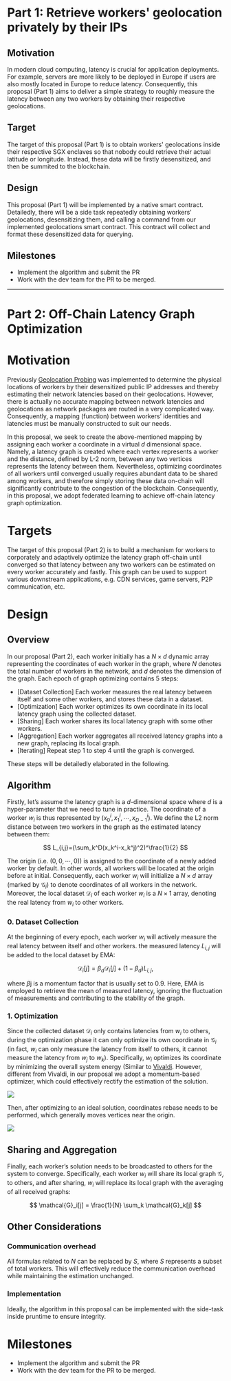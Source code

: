 # Part 1: Retrieve workers' geolocation privately by their IPs

## Motivation
In modern cloud computing, latency is crucial for application deployments. For example, servers are more likely to be deployed in Europe if users are also mostly located in Europe to reduce latency. Consequently, this proposal (Part 1) aims to deliver a simple strategy to roughly measure the latency between any two workers by obtaining their respective geolocations.

## Target

The target of this proposal (Part 1) is to obtain workers' geolocations inside their respective SGX enclaves so that nobody could retrieve their actual latitude or longitude. Instead, these data will be firstly desensitized, and then be summited to the blockchain. 

## Design

This proposal (Part 1) will be implemented by a native smart contract. Detailedly, there will be a side task repeatedly obtaining workers' geolocations, desensitizing them, and calling a command from our implemented geolocations smart contract. This contract will collect and format these desensitized data for querying.

## Milestones

- Implement the algorithm and submit the PR
- Work with the dev team for the PR to be merged.

---

# Part 2: Off-Chain Latency Graph Optimization

# Motivation

Previously [Geolocation Probing](https://github.com/Phala-Network/phala-blockchain/pull/445) was implemented to determine the physical locations of workers by their desensitized public IP addresses and thereby estimating their network latencies based on their geolocations. However, there is actually no accurate mapping between network latencies and geolocations as network packages are routed in a very complicated way. Consequently, a mapping (function) between workers’ identities and latencies must be manually constructed to suit our needs.

In this proposal, we seek to create the above-mentioned mapping by assigning each worker a coordinate in a virtual $d$ dimensional space. Namely, a latency graph is created where each vertex represents a worker and the distance, defined by L-2 norm, between any two vertices represents the latency between them. Nevertheless, optimizing coordinates of all workers until converged usually requires abundant data to be shared among workers, and therefore simply storing these data on-chain will significantly contribute to the congestion of the blockchain. Consequently, in this proposal, we adopt federated learning to achieve off-chain latency graph optimization.

# Targets

The target of this proposal (Part 2) is to build a mechanism for workers to corporately and adaptively optimize the latency graph off-chain until converged so that latency between any two workers can be estimated on every worker accurately and fastly. This graph can be used to support various downstream applications, e.g. CDN services, game servers, P2P communication, etc.

# Design

## Overview

In our proposal (Part 2), each worker initially has a $N \times d$ dynamic array representing the coordinates of each worker in the graph, where $N$ denotes the total number of workers in the network, and $d$ denotes the dimension of the graph. Each epoch of graph optimizing contains 5 steps:

- [Dataset Collection] Each worker measures the real latency between itself and some other workers, and stores these data in a dataset.
- [Optimization] Each worker optimizes its own coordinate in its local latency graph using the collected dataset.
- [Sharing] Each worker shares its local latency graph with some other workers.
- [Aggregation] Each worker aggregates all received latency graphs into a new graph, replacing its local graph.
- [Iterating] Repeat step 1 to step 4 until the graph is converged.

These steps will be detailedly elaborated in the following.

## Algorithm

Firstly, let’s assume the latency graph is a $d$-dimensional space where $d$ is a hyper-parameter that we need to tune in practice. The coordinate of a worker $w_i$ is thus represented by $(x_0^i, x_1^i,\cdots,x_{D-1}^i)$. We define the L2 norm distance between two workers in the graph as the estimated latency between them:

$$
L_{i,j}=(\sum_k^D(x_k^i-x_k^j)^2)^\frac{1}{2}
$$

The origin (i.e. $(0,0,\cdots,0)$) is assigned to the coordinate of a newly added worker by default. In other words, all workers will be located at the origin before at initial. Consequently, each worker $w_i$ will initialize a $N \times d$ array (marked by $\mathcal{G}_i$) to denote coordinates of all workers in the network. Moreover, the local dataset $\mathcal{D}_i$ of each worker $w_i$ is a $N \times 1$ array, denoting the real latency from $w_i$ to other workers.

### 0. Dataset Collection

At the beginning of every epoch, each worker $w_i$ will actively measure the real latency between itself and other workers. the measured latency $L_{i,j}$ will be added to the local dataset by EMA:

$$
\mathcal{D}_i[j] = \beta_d \mathcal{D}_i[j] + (1 - \beta_d) L_{i,j},
$$

where $\beta$j is a momentum factor that is usually set to $0.9$. Here, EMA is employed to retrieve the mean of measured latency, ignoring the fluctuation of measurements and contributing to the stability of the graph.

### 1. Optimization

Since the collected dataset $\mathcal{D}_i$ only contains latencies from $w_i$ to others, during the optimization phase it can only optimize its own coordinate in $\mathcal{G}_i$ (in fact, $w_i$ can only measure the latency from itself to others, it cannot measure the latency from $w_j$ to $w_k$). Specifically, $w_i$ optimizes its coordinate by minimizing the overall system energy (Similar to [Vivaldi](https://dl.acm.org/doi/pdf/10.1145/1030194.1015471). However, different from Vivaldi, in our proposal we adopt a momentum-based optimizer, which could effectively rectify the estimation of the solution.

![](https://imgur.com/iXbBrfV.png)

Then, after optimizing to an ideal solution, coordinates rebase needs to be performed, which generally moves vertices near the origin.

![](https://imgur.com/fzt2Nob.png)

## Sharing and Aggregation

Finally, each worker’s solution needs to be broadcasted to others for the system to converge. Specifically, each worker $w_i$ will share its local graph $\mathcal{G_i}$ to others, and after sharing, $w_i$ will replace its local graph with the averaging of all received graphs:

$$
\mathcal{G}_i[j] = \frac{1}{N} \sum_k \mathcal{G}_k[j]
$$

## Other Considerations

### Communication overhead

All formulas related to $N$ can be replaced by $S$, where $S$ represents a subset of total workers. This will effectively reduce the communication overhead while maintaining the estimation unchanged.

### Implementation

Ideally, the algorithm in this proposal can be implemented with the side-task inside pruntime to ensure integrity.

# Milestones

- Implement the algorithm and submit the PR
- Work with the dev team for the PR to be merged.